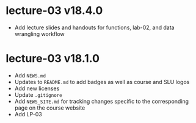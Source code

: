 # lecture-03 v18.4.0

* Add lecture slides and handouts for functions, lab-02, and data wrangling workflow

# lecture-03 v18.1.0

* Add `NEWS.md`
* Updates to `README.md` to add badges as well as course and SLU logos
* Add new licenses
* Update `.gitignore`
* Add `NEWS_SITE.md` for tracking changes specific to the corresponding page on the course website
* Add LP-03
